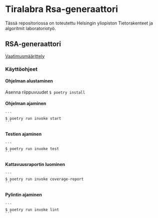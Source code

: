# Tiralabra Rsa-generaattori

Tässä repositoriossa on toteutettu Helsingin yliopiston Tietorakenteet ja algoritmit laboratoriotyö.

## RSA-generaattori

[Vaatimusmäärittely](./dokumentaatio/vaatimusmaarittely.md)

### Käyttöohjeet

#### Ohjelman alustaminen

Asenna riippuvuudet
    ```
    $ poetry install
    ```

#### Ohjelman ajaminen
    ```
    $ poetry run invoke start
    ```

#### Testien ajaminen
    ```
    $ poetry run invoke test
    ```

#### Kattavuusraportin luominen
    ```
    $ poetry run invoke coverage-report
    ```

#### Pylintin ajaminen
    ```
    $ poetry run invoke lint
    ```
